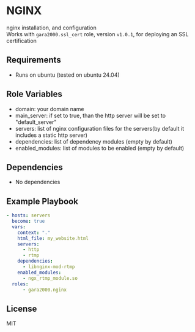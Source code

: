 NGINX
=========

nginx installation, and configuration  
Works with `gara2000.ssl_cert` role, version `v1.0.1`, for deploying an SSL certification  

Requirements
------------

- Runs on ubuntu (tested on ubuntu 24.04)

Role Variables
--------------

- domain: your domain name
- main_server: if set to true, than the http server will be set to "default_server"
- servers: list of nginx configuration files for the servers(by default it includes a static http server)
- dependencies: list of dependency modules (empty by default)
- enabled_modules: list of modules to be enabled (empty by default)

Dependencies
------------

- No dependencies

Example Playbook
----------------

```yaml
- hosts: servers
  become: true
  vars:
    context: "."
    html_file: my_website.html
    servers:
      - http
      - rtmp
    dependencies:
      - libnginx-mod-rtmp
    enabled_modules:
      - ngx_rtmp_module.so
  roles:
      - gara2000.nginx
```

License
-------

MIT
